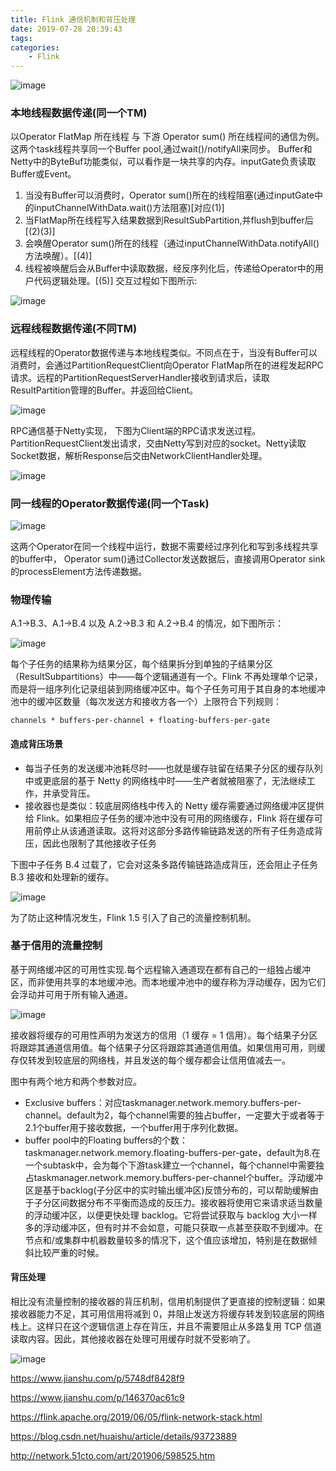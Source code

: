 ```yaml
---
title: Flink 通信机制和背压处理
date: 2019-07-28 20:39:43
tags:
categories:
	- Flink
---
```



![image](https://note.youdao.com/yws/api/personal/file/56744FB7B89448F2A58698D5D6151587?method=download&shareKey=c4dddaf0898abdac28d4123cd0a4d33c)

### 本地线程数据传递(同一个TM)

以Operator FlatMap 所在线程 与 下游 Operator sum() 所在线程间的通信为例。这两个task线程共享同一个Buffer pool,通过wait()/notifyAll来同步。 Buffer和Netty中的ByteBuf功能类似，可以看作是一块共享的内存。inputGate负责读取Buffer或Event。

1. 当没有Buffer可以消费时，Operator sum()所在的线程阻塞(通过inputGate中的inputChannelWithData.wait()方法阻塞)[对应(1)]
2. 当FlatMap所在线程写入结果数据到ResultSubPartition,并flush到buffer后[(2)(3)]
3. 会唤醒Operator sum()所在的线程（通过inputChannelWithData.notifyAll()方法唤醒）。[(4)]
4. 线程被唤醒后会从Buffer中读取数据，经反序列化后，传递给Operator中的用户代码逻辑处理。[(5)]
交互过程如下图所示:

![image](https://note.youdao.com/yws/api/personal/file/DEC307A65DCB4008BF401E5C0EDEA534?method=download&shareKey=2e30476f270cad20ad2cedb16a00a4c3)



### 远程线程数据传递(不同TM)

远程线程的Operator数据传递与本地线程类似。不同点在于，当没有Buffer可以消费时，会通过PartitionRequestClient向Operator FlatMap所在的进程发起RPC请求。远程的PartitionRequestServerHandler接收到请求后，读取ResultPartition管理的Buffer。并返回给Client。

![image](https://note.youdao.com/yws/api/personal/file/07BDD946C3E14C7DAD55C7438696A1E9?method=download&shareKey=c040cef54a82640144867cea05aa76bd)

RPC通信基于Netty实现， 下图为Client端的RPC请求发送过程。PartitionRequestClient发出请求，交由Netty写到对应的socket。Netty读取Socket数据，解析Response后交由NetworkClientHandler处理。

![image](https://note.youdao.com/yws/api/personal/file/9C06B4E014704BF38E300533102F74DB?method=download&shareKey=2d36bc2d0e28e14631b70d00d3b5e91b)

### 同一线程的Operator数据传递(同一个Task)

![image](https://note.youdao.com/yws/api/personal/file/D74FFBA07746402CA2672A42DB3FF925?method=download&shareKey=d730d08090d92224cf968549b0d84837)

 这两个Operator在同一个线程中运行，数据不需要经过序列化和写到多线程共享的buffer中， Operator sum()通过Collector发送数据后，直接调用Operator sink的processElement方法传递数据。
 
 ### 物理传输
 
A.1→B.3、A.1→B.4 以及 A.2→B.3 和 A.2→B.4 的情况，如下图所示：


![image](https://note.youdao.com/yws/api/personal/file/6F5D2BE011BD493485719BF40FC8F5D4?method=download&shareKey=990790ecc03e7c10d3f5ef92bffda6b3)

每个子任务的结果称为结果分区，每个结果拆分到单独的子结果分区（ResultSubpartitions）中——每个逻辑通道有一个。Flink 不再处理单个记录，而是将一组序列化记录组装到网络缓冲区中。每个子任务可用于其自身的本地缓冲池中的缓冲区数量（每次发送方和接收方各一个）上限符合下列规则：
```
channels * buffers-per-channel + floating-buffers-per-gate
```

#### 造成背压场景

* 每当子任务的发送缓冲池耗尽时——也就是缓存驻留在结果子分区的缓存队列中或更底层的基于 Netty 的网络栈中时——生产者就被阻塞了，无法继续工作，并承受背压。
* 接收器也是类似：较底层网络栈中传入的 Netty 缓存需要通过网络缓冲区提供给 Flink。如果相应子任务的缓冲池中没有可用的网络缓存，Flink 将在缓存可用前停止从该通道读取。这将对这部分多路传输链路发送的所有子任务造成背压，因此也限制了其他接收子任务

下图中子任务 B.4 过载了，它会对这条多路传输链路造成背压，还会阻止子任务 B.3 接收和处理新的缓存。

![image](https://note.youdao.com/yws/api/personal/file/C80951F0E65C4A219E951FE70386A8E6?method=download&shareKey=4fa4619890593c2886675e34caad4da4)

为了防止这种情况发生，Flink 1.5 引入了自己的流量控制机制。

### 基于信用的流量控制

基于网络缓冲区的可用性实现.每个远程输入通道现在都有自己的一组独占缓冲区，而非使用共享的本地缓冲池。而本地缓冲池中的缓存称为浮动缓存，因为它们会浮动并可用于所有输入通道。

![image](https://note.youdao.com/yws/api/personal/file/E4AD271F5E604DD084A295BCD6428E29?method=download&shareKey=a8256273bfaac69aa25737442367db5c)

接收器将缓存的可用性声明为发送方的信用（1 缓存 = 1 信用）。每个结果子分区将跟踪其通道信用值。每个结果子分区将跟踪其通道信用值。如果信用可用，则缓存仅转发到较底层的网络栈，并且发送的每个缓存都会让信用值减去一。



图中有两个地方和两个参数对应。

* Exclusive buffers：对应taskmanager.network.memory.buffers-per-channel。default为2，每个channel需要的独占buffer，一定要大于或者等于2.1个buffer用于接收数据，一个buffer用于序列化数据。
* buffer pool中的Floating buffers的个数：taskmanager.network.memory.floating-buffers-per-gate，default为8.在一个subtask中，会为每个下游task建立一个channel，每个channel中需要独占taskmanager.network.memory.buffers-per-channel个buffer。浮动缓冲区是基于backlog(子分区中的实时输出缓冲区)反馈分布的，可以帮助缓解由于子分区间数据分布不平衡而造成的反压力。接收器将使用它来请求适当数量的浮动缓冲区，以便更快处理 backlog。它将尝试获取与 backlog 大小一样多的浮动缓冲区，但有时并不会如意，可能只获取一点甚至获取不到缓冲。在节点和/或集群中机器数量较多的情况下，这个值应该增加，特别是在数据倾斜比较严重的时候。



#### 背压处理

相比没有流量控制的接收器的背压机制，信用机制提供了更直接的控制逻辑：如果接收器能力不足，其可用信用将减到 0，并阻止发送方将缓存转发到较底层的网络栈上。这样只在这个逻辑信道上存在背压，并且不需要阻止从多路复用 TCP 信道读取内容。因此，其他接收器在处理可用缓存时就不受影响了。


![image](https://note.youdao.com/yws/api/personal/file/20A3A8689F2C433DA8B553D8D3EA5BE4?method=download&shareKey=0518c3a6cadf0478371daf1dff69d17b)




https://www.jianshu.com/p/5748df8428f9


https://www.jianshu.com/p/146370ac61c9

https://flink.apache.org/2019/06/05/flink-network-stack.html


https://blog.csdn.net/huaishu/article/details/93723889

http://network.51cto.com/art/201906/598525.htm